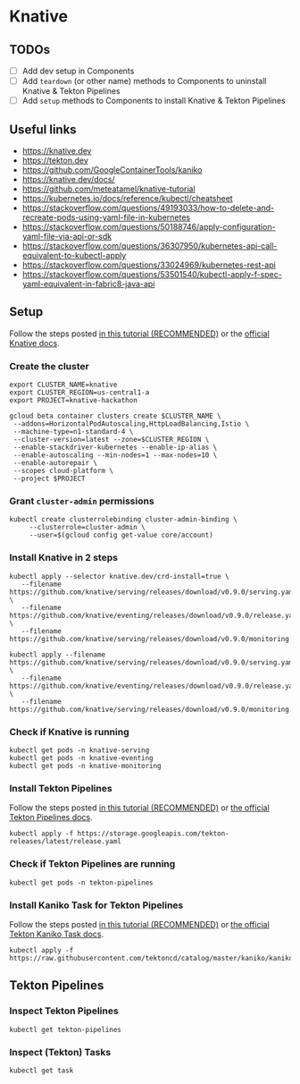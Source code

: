 # Knative

## TODOs

- [ ] Add dev setup in Components
- [ ] Add `teardown` (or other name) methods to Components to uninstall Knative & Tekton Pipelines
- [ ] Add `setup` methods to Components to install Knative & Tekton Pipelines

## Useful links

- https://knative.dev
- https://tekton.dev
- https://github.com/GoogleContainerTools/kaniko
- https://knative.dev/docs/
- https://github.com/meteatamel/knative-tutorial
- https://kubernetes.io/docs/reference/kubectl/cheatsheet
- https://stackoverflow.com/questions/49193033/how-to-delete-and-recreate-pods-using-yaml-file-in-kubernetes
- https://stackoverflow.com/questions/50188746/apply-configuration-yaml-file-via-api-or-sdk
- https://stackoverflow.com/questions/36307950/kubernetes-api-call-equivalent-to-kubectl-apply
- https://stackoverflow.com/questions/33024969/kubernetes-rest-api
- https://stackoverflow.com/questions/53501540/kubectl-apply-f-spec-yaml-equivalent-in-fabric8-java-api

## Setup

Follow the steps posted [in this tutorial (RECOMMENDED)](https://github.com/meteatamel/knative-tutorial/blob/master/README.md) or the [official Knative docs](https://knative.dev/docs/install/).

### Create the cluster

```
export CLUSTER_NAME=knative
export CLUSTER_REGION=us-central1-a
export PROJECT=knative-hackathon
```

```
gcloud beta container clusters create $CLUSTER_NAME \
 --addons=HorizontalPodAutoscaling,HttpLoadBalancing,Istio \
 --machine-type=n1-standard-4 \
 --cluster-version=latest --zone=$CLUSTER_REGION \
 --enable-stackdriver-kubernetes --enable-ip-alias \
 --enable-autoscaling --min-nodes=1 --max-nodes=10 \
 --enable-autorepair \
 --scopes cloud-platform \
 --project $PROJECT
```

### Grant `cluster-admin` permissions

```
kubectl create clusterrolebinding cluster-admin-binding \
     --clusterrole=cluster-admin \
     --user=$(gcloud config get-value core/account)
```

### Install Knative in 2 steps

```
kubectl apply --selector knative.dev/crd-install=true \
   --filename https://github.com/knative/serving/releases/download/v0.9.0/serving.yaml \
   --filename https://github.com/knative/eventing/releases/download/v0.9.0/release.yaml \
   --filename https://github.com/knative/serving/releases/download/v0.9.0/monitoring.yaml
```

```
kubectl apply --filename https://github.com/knative/serving/releases/download/v0.9.0/serving.yaml \
   --filename https://github.com/knative/eventing/releases/download/v0.9.0/release.yaml \
   --filename https://github.com/knative/serving/releases/download/v0.9.0/monitoring.yaml
```

### Check if Knative is running

```
kubectl get pods -n knative-serving
kubectl get pods -n knative-eventing
kubectl get pods -n knative-monitoring
```

### Install Tekton Pipelines

Follow the steps posted [in this tutorial (RECOMMENDED)](https://github.com/meteatamel/knative-tutorial/blob/7a54149cd71794e5a02b63a296cbbc633ecb1340/docs/11-hellotekton.md#install-tekton-pipelines) or [the official Tekton Pipelines docs](https://github.com/tektoncd/pipeline/blob/master/docs/install.md).

```
kubectl apply -f https://storage.googleapis.com/tekton-releases/latest/release.yaml
```

### Check if Tekton Pipelines are running

```
kubectl get pods -n tekton-pipelines
```

### Install Kaniko Task for Tekton Pipelines

Follow the steps posted [in this tutorial (RECOMMENDED)](https://github.com/meteatamel/knative-tutorial/blob/7a54149cd71794e5a02b63a296cbbc633ecb1340/docs/14-tekton-kanikotaskbuild.md#install-kaniko-task) or [the official Tekton Kaniko Task docs](https://github.com/tektoncd/catalog/tree/master/kaniko).

```
kubectl apply -f https://raw.githubusercontent.com/tektoncd/catalog/master/kaniko/kaniko.yaml
```

## Tekton Pipelines

### Inspect Tekton Pipelines

```
kubectl get tekton-pipelines
```

### Inspect (Tekton) Tasks

```
kubectl get task
```
